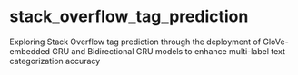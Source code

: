 # stack_overflow_tag_prediction
Exploring Stack Overflow tag prediction through the deployment of GloVe-embedded GRU and Bidirectional GRU models to enhance multi-label text categorization accuracy
